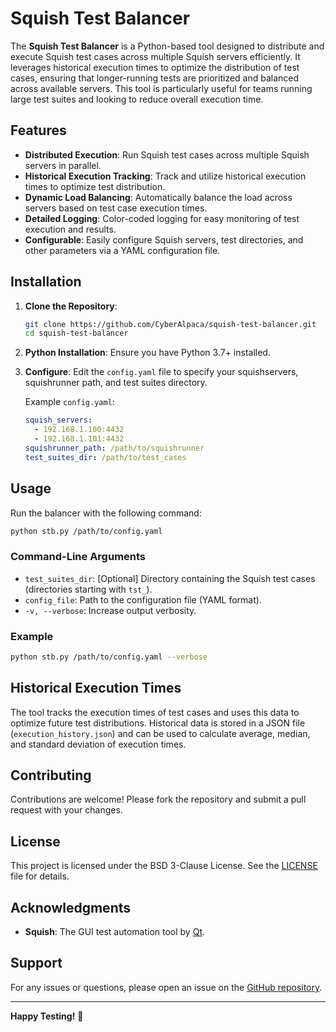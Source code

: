 # Squish Test Balancer

The **Squish Test Balancer** is a Python-based tool designed to distribute and execute Squish test cases across multiple Squish servers efficiently. It leverages historical execution times to optimize the distribution of test cases, ensuring that longer-running tests are prioritized and balanced across available servers. This tool is particularly useful for teams running large test suites and looking to reduce overall execution time.

## Features

- **Distributed Execution**: Run Squish test cases across multiple Squish servers in parallel.
- **Historical Execution Tracking**: Track and utilize historical execution times to optimize test distribution.
- **Dynamic Load Balancing**: Automatically balance the load across servers based on test case execution times.
- **Detailed Logging**: Color-coded logging for easy monitoring of test execution and results.
- **Configurable**: Easily configure Squish servers, test directories, and other parameters via a YAML configuration file.

## Installation

1. **Clone the Repository**:
   ```bash
   git clone https://github.com/CyberAlpaca/squish-test-balancer.git
   cd squish-test-balancer
   ```

2. **Python Installation**:
   Ensure you have Python 3.7+ installed.

3. **Configure**:
   Edit the `config.yaml` file to specify your squishservers, squishrunner path, and test suites directory.

   Example `config.yaml`:
   ```yaml
   squish_servers:
     - 192.168.1.100:4432
     - 192.168.1.101:4432
   squishrunner_path: /path/to/squishrunner
   test_suites_dir: /path/to/test_cases
   ```

## Usage

Run the balancer with the following command:

```bash
python stb.py /path/to/config.yaml
```

### Command-Line Arguments

- `test_suites_dir`: [Optional] Directory containing the Squish test cases (directories starting with `tst_`).
- `config_file`: Path to the configuration file (YAML format).
- `-v, --verbose`: Increase output verbosity.

### Example

```bash
python stb.py /path/to/config.yaml --verbose
```

## Historical Execution Times

The tool tracks the execution times of test cases and uses this data to optimize future test distributions. Historical data is stored in a JSON file (`execution_history.json`) and can be used to calculate average, median, and standard deviation of execution times.

## Contributing

Contributions are welcome! Please fork the repository and submit a pull request with your changes.

## License

This project is licensed under the BSD 3-Clause License. See the [LICENSE](LICENSE) file for details.

## Acknowledgments

- **Squish**: The GUI test automation tool by [Qt](https://qt.io).

## Support

For any issues or questions, please open an issue on the [GitHub repository](https://github.com/CyberAlpaca/squish-test-balancer/issues).

---

**Happy Testing!** 🚀
